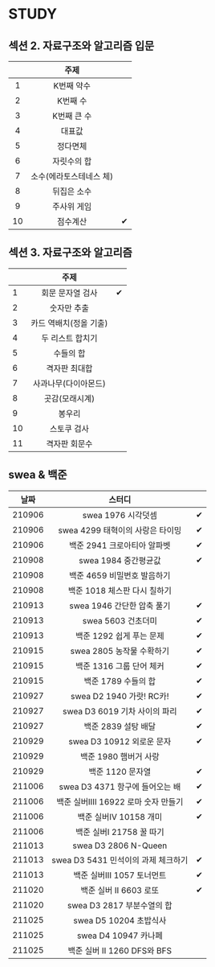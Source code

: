# STUDY



## 섹션 2. 자료구조와 알고리즘 입문

|      |          주제           |      |
| :--: | :---------------------: | :--: |
|  1   |       K번째 약수        |      |
|  2   |        K번째 수         |      |
|  3   |       K번째 큰 수       |      |
|  4   |         대표값          |      |
|  5   |        정다면체         |      |
|  6   |       자릿수의 합       |      |
|  7   | 소수(에라토스테네스 체) |      |
|  8   |       뒤집은 소수       |      |
|  9   |       주사위 게임       |      |
|  10  |        점수계산         |  ✔   |



## 섹션 3. 자료구조와 알고리즘

|      |          주제          |      |
| ---- | :--------------------: | :--: |
| 1    |    회문 문자열 검사    |  ✔   |
| 2    |      숫자만 추출       |      |
| 3    | 카드 역배치(정올 기출) |      |
| 4    |    두 리스트 합치기    |      |
| 5    |       수들의 합        |      |
| 6    |     격자판 최대합      |      |
| 7    |  사과나무(다이아몬드)  |      |
| 8    |     곳감(모래시계)     |      |
| 9    |         봉우리         |      |
| 10   |      스토쿠 검사       |      |
| 11   |     격자판 회문수      |      |



## swea & 백준

|  날짜  |               스터디                |      |
| :----: | :---------------------------------: | :--: |
| 210906 |         swea 1976 시각덧셈          |  ✔   |
| 210906 |  swea 4299 태혁이의 사랑은 타이밍   |  ✔   |
| 210906 |     백준 2941 크로아티아 알파벳     |  ✔   |
| 210908 |        swea 1984 중간평균값         |  ✔   |
| 210908 |     백준 4659 비밀번호 발음하기     |      |
| 210908 |    백준 1018 체스판 다시 칠하기     |      |
| 210913 |     swea 1946 간단한 압축 풀기      |  ✔   |
| 210913 |         swea 5603 건초더미          |  ✔   |
| 210913 |      백준 1292 쉽게 푸는 문제       |  ✔   |
| 210915 |      swea 2805 농작물 수확하기      |  ✔   |
| 210915 |      백준 1316 그룹 단어 체커       |  ✔   |
| 210915 |         백준 1789 수들의 합         |  ✔   |
| 210927 |      swea D2 1940 가랏! RC카!       |  ✔   |
| 210927 |    swea D3 6019 기차 사이의 파리    |  ✔   |
| 210927 |         백준 2839 설탕 배달         |  ✔   |
| 210929 |      swea D3 10912 외로운 문자      |  ✔   |
| 210929 |        백준 1980 햄버거 사랑        |      |
| 210929 |          백준 1120 문자열           |  ✔   |
| 211006 |   swea D3 4371 항구에 들어오는 배   |  ✔   |
| 211006 | 백준 실버ⅢI 16922 로마 숫자 만들기  |  ✔   |
| 211006 |        백준 실버Ⅳ 10158 개미        |  ✔   |
| 211006 |      백준 실버Ⅰ 21758 꿀 따기       |      |
| 211013 |        swea D3 2806 N-Queen         |      |
| 211013 | swea D3 5431 민석이의 과제 체크하기 |  ✔   |
| 211013 |      백준 실버Ⅲ 1057 토너먼트       |  ✔   |
| 211020 |        백준 실버 Ⅱ 6603 로또        |  ✔   |
| 211020 |     swea D3 2817 부분수열의 합      |      |
| 211025 |       swea D5 10204 초밥식사        |      |
| 211025 |        swea D4 10947 카나페         |      |
| 211025 |     백준 실버 Ⅱ 1260 DFS와 BFS      |      |

